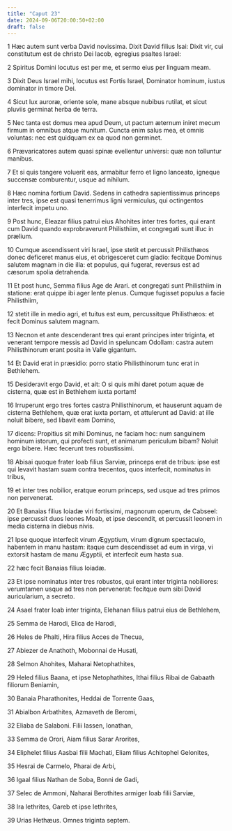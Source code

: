 ```yaml
---
title: "Caput 23"
date: 2024-09-06T20:00:50+02:00
draft: false
---
```



1 Hæc autem sunt verba David novissima. Dixit David filius Isai: Dixit vir, cui constitutum est de christo Dei Iacob, egregius psaltes Israel:

2 Spiritus Domini locutus est per me, et sermo eius per linguam meam.

3 Dixit Deus Israel mihi, locutus est Fortis Israel, Dominator hominum, iustus dominator in timore Dei.

4 Sicut lux auroræ, oriente sole, mane absque nubibus rutilat, et sicut pluviis germinat herba de terra.

5 Nec tanta est domus mea apud Deum, ut pactum æternum iniret mecum firmum in omnibus atque munitum. Cuncta enim salus mea, et omnis voluntas: nec est quidquam ex ea quod non germinet.

6 Prævaricatores autem quasi spinæ evellentur universi: quæ non tolluntur manibus.

7 Et si quis tangere voluerit eas, armabitur ferro et ligno lanceato, igneque succensæ comburentur, usque ad nihilum.

8 Hæc nomina fortium David. Sedens in cathedra sapientissimus princeps inter tres, ipse est quasi tenerrimus ligni vermiculus, qui octingentos interfecit impetu uno.

9 Post hunc, Eleazar filius patrui eius Ahohites inter tres fortes, qui erant cum David quando exprobraverunt Philisthiim, et congregati sunt illuc in prælium.

10 Cumque ascendissent viri Israel, ipse stetit et percussit Philisthæos donec deficeret manus eius, et obrigesceret cum gladio: fecitque Dominus salutem magnam in die illa: et populus, qui fugerat, reversus est ad cæsorum spolia detrahenda.

11 Et post hunc, Semma filius Age de Arari. et congregati sunt Philisthiim in statione: erat quippe ibi ager lente plenus. Cumque fugisset populus a facie Philisthiim,

12 stetit ille in medio agri, et tuitus est eum, percussitque Philisthæos: et fecit Dominus salutem magnam.

13 Necnon et ante descenderant tres qui erant principes inter triginta, et venerant tempore messis ad David in speluncam Odollam: castra autem Philisthinorum erant posita in Valle gigantum.

14 Et David erat in præsidio: porro statio Philisthinorum tunc erat in Bethlehem.

15 Desideravit ergo David, et ait: O si quis mihi daret potum aquæ de cisterna, quæ est in Bethlehem iuxta portam!

16 Irruperunt ergo tres fortes castra Philisthinorum, et hauserunt aquam de cisterna Bethlehem, quæ erat iuxta portam, et attulerunt ad David: at ille noluit bibere, sed libavit eam Domino,

17 dicens: Propitius sit mihi Dominus, ne faciam hoc: num sanguinem hominum istorum, qui profecti sunt, et animarum periculum bibam? Noluit ergo bibere. Hæc fecerunt tres robustissimi.

18 Abisai quoque frater Ioab filius Sarviæ, princeps erat de tribus: ipse est qui levavit hastam suam contra trecentos, quos interfecit, nominatus in tribus,

19 et inter tres nobilior, eratque eorum princeps, sed usque ad tres primos non pervenerat.

20 Et Banaias filius Ioiadæ viri fortissimi, magnorum operum, de Cabseel: ipse percussit duos leones Moab, et ipse descendit, et percussit leonem in media cisterna in diebus nivis.

21 Ipse quoque interfecit virum Ægyptium, virum dignum spectaculo, habentem in manu hastam: itaque cum descendisset ad eum in virga, vi extorsit hastam de manu Ægyptii, et interfecit eum hasta sua.

22 hæc fecit Banaias filius Ioiadæ.

23 Et ipse nominatus inter tres robustos, qui erant inter triginta nobiliores: verumtamen usque ad tres non pervenerat: fecitque eum sibi David auricularium, a secreto.

24 Asael frater Ioab inter triginta, Elehanan filius patrui eius de Bethlehem,

25 Semma de Harodi, Elica de Harodi,

26 Heles de Phalti, Hira filius Acces de Thecua,

27 Abiezer de Anathoth, Mobonnai de Husati,

28 Selmon Ahohites, Maharai Netophathites,

29 Heled filius Baana, et ipse Netophathites, Ithai filius Ribai de Gabaath filiorum Beniamin,

30 Banaia Pharathonites, Heddai de Torrente Gaas,

31 Abialbon Arbathites, Azmaveth de Beromi,

32 Eliaba de Salaboni. Filii Iassen, Ionathan,

33 Semma de Orori, Aiam filius Sarar Arorites,

34 Eliphelet filius Aasbai filii Machati, Eliam filius Achitophel Gelonites,

35 Hesrai de Carmelo, Pharai de Arbi,

36 Igaal filius Nathan de Soba, Bonni de Gadi,

37 Selec de Ammoni, Naharai Berothites armiger Ioab filii Sarviæ,

38 Ira Iethrites, Gareb et ipse Iethrites,

39 Urias Hethæus. Omnes triginta septem.

